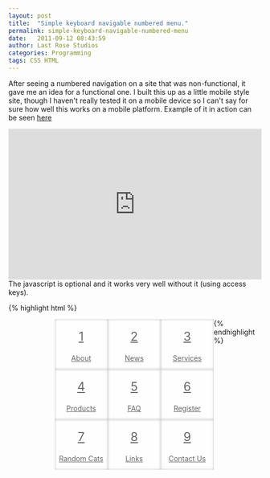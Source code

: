 ```yaml
---
layout: post
title:  "Simple keyboard navigable numbered menu."
permalink: simple-keyboard-navigable-numbered-menu
date:   2011-09-12 08:43:59
author: Last Rose Studios
categories: Programming
tags: CSS HTML
---
```


After seeing a numbered navigation on a site that was non-functional, it gave me an idea for a functional one. I built this up as a little mobile style site, though I haven't really tested it on a mobile device so I can't say for sure how well this works on a mobile platform. Example of it in action can be seen [here](http://jsfiddle.net/lastrose/JWUuL/embedded/result/)
<iframe src="http://jsfiddle.net/lastrose/JWUuL/embedded/result/" width="100%" height="300" frameborder="0"></iframe>
The javascript is optional and it works very well without it (using access keys).

{% highlight html %}
<!doctype html>
<html>
<head>
  <script type="text/javascript" src="http://code.jquery.com/jquery-1.6.3.js"></script>

  <style type="text/css">
    div.content{
    max-width:320px;
    margin:0px auto;
    display:none;
    clear:both;
    padding:20px;
}
div.content:target{display:block;}
span.number{font-size:24px;display:block;padding:20px;}
nav{max-width:320px;margin:0px auto;}
nav ol{
    padding:0px;
    margin:0px;
}
nav ol li{
    display:block;
    float:left;
    text-align:center;
    width:33%;
}
nav ol li a{
    display:block;
    width:100%;
    height:100px;
    background:#fefefe;
    color:#666;
    box-shadow:inset 0px 0px 5px rgba(0,0,0,.25);
}
nav ol li a:hover{
    background:#fefecc;
}

</style>

<script type="text/javascript">
$(window).load(function(){
        $("body").keypress(function(event) {
            event.preventDefault();
            $('div[class*="number-"]').hide();
            $('div.number-'+String.fromCharCode(event.which)).show();
        });
        $("nav li a").click(function(event){
            event.preventDefault();
            $('div[class*="number-"]').hide();
            $($(this).attr('href')).show();
        });
});
</script>
</head>
<body>
  <nav>
    <ol>
        <li class="number-1">
            <a href="#about" accesskey="1"><span class="number">1</span>About</a>
        </li>
        <li class="number-2">
            <a href="#news" accesskey="2"><span class="number">2</span>News</a>
        </li>
        <li class="number-3">
            <a href="#services" accesskey="3"><span class="number">3</span>Services</a>
        </li>
        <li class="number-4">
            <a href="#products" accesskey="4"><span class="number">4</span>Products</a>
        </li>
        <li class="number-5">
            <a href="#faq" accesskey="5"><span class="number">5</span>FAQ</a>
        </li>
        <li class="number-6">
            <a href="#register" accesskey="6"><span class="number">6</span>Register</a>
        </li>
        <li class="number-7">
            <a href="#cats" accesskey="7"><span class="number">7</span>Random Cats</a>
        </li>
        <li class="number-8">
            <a href="#links" accesskey="8"><span class="number">8</span>Links</a>
        </li>
        <li class="number-9">
            <a href="#contact" accesskey="9"><span class="number">9</span>Contact Us</a>
        </li>
    </ol>
</nav>

<div class="content number-1" id="about">This is an about section</div>
<div class="content number-2" id="news">This is the news</div>
<div class="content number-3" id="services">This is the service section</div>
<div class="content number-4" id="products">This is the products section</div>
<div class="content number-5" id="faq">This is the FAQ page</div>
<div class="content number-6" id="register">This is the registration page</div>
<div class="content number-7" id="cats">This is just a bunch of random cats</div>
<div class="content number-8" id="links">This is a list of links</div>
<div class="content number-9" id="contact">This is a contact page</div>
</body></html>
{% endhighlight %}